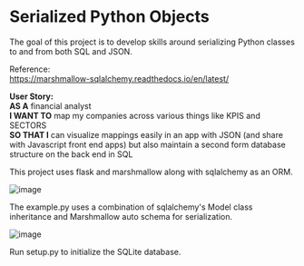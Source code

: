 # Serialized Python Objects

The goal of this project is to develop skills around serializing Python classes to and from both SQL and JSON.

Reference:<br>
https://marshmallow-sqlalchemy.readthedocs.io/en/latest/

<b>User Story:</b><br>
<b>AS A</b> financial analyst<br>
<b>I WANT TO</b> map my companies across various things like KPIS and SECTORS<br>
<b>SO THAT I</b> can visualize mappings easily in an app with JSON (and share with Javascript front end apps) but also maintain a second form database structure on the back end in SQL

This project uses flask and marshmallow along with sqlalchemy as an ORM.

![image](https://user-images.githubusercontent.com/39496491/222187293-2ac82371-ec90-40ca-807e-20cd15746bbf.png)

The example.py uses a combination of sqlalchemy's Model class inheritance and Marshmallow auto schema for serialization.

![image](https://user-images.githubusercontent.com/39496491/222187629-3cfd8593-057e-4090-a89e-56e28a4974de.png)

Run setup.py to initialize the SQLite database.

